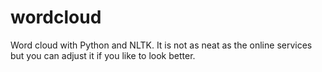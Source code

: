 # wordcloud
Word cloud with Python and NLTK.
It is not as neat as the online services but you can adjust it if you like to look better.
